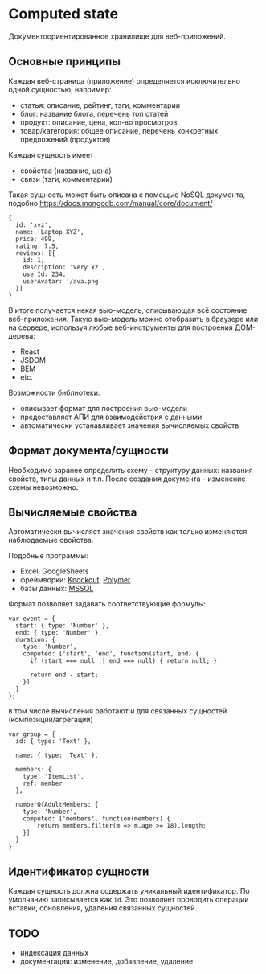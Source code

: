 Computed state
===

Документоориентированное хранилище для веб-приложений.


Основные принципы
---

Каждая веб-страница (приложение) определяется исключительно одной сущностью, например:

- статья: описание, рейтинг, тэги, комментарии
- блог: название блога, перечень топ статей
- продукт: описание, цена, кол-во просмотров
- товар/категория: общее описание, перечень конкретных предложений (продуктов)


Каждая сущность имеет

- свойства (название, цена)
- связи (тэги, комментарии)

Такая сущность может быть описана с помощью NoSQL документа, подобно https://docs.mongodb.com/manual/core/document/

```
{
  id: 'xyz',
  name: 'Laptop XYZ',
  price: 499,
  rating: 7.5,
  reviews: [{
    id: 1,
    description: 'Very xz',
    userId: 234,
    userAvatar: '/ava.png'
  }]
}
```

В итоге получается некая вью-модель, описывающая всё состояние веб-приложения. Такую вью-модель можно отобразить в браузере или на сервере, используя любые веб-инструменты для построения ДОМ-дерева:
- React
- JSDOM
- BEM
- etc.

Возможности библиотеки:

- описывает формат для построения вью-модели
- предоставляет АПИ для взаимодействия с данными
- автоматически устанавливает значения вычисляемых свойств


Формат документа/сущности
---

Необходимо заранее определить схему - структуру данных: названия свойств, типы данных и т.п. После создания документа - изменение схемы невозможно.


Вычисляемые свойства
---

Автоматически вычисляет значения свойств как только изменяются наблюдаемые свойства.

Подобные программы:

- Excel, GoogleSheets
- фреймворки: [Knockout](https://github.com/knockout/knockout/wiki/asynchronous-dependent-observables), [Polymer](https://www.polymer-project.org/1.0/docs/devguide/observers)
- базы данных: [MSSQL](https://msdn.microsoft.com/en-us/library/ms188300.aspx)

Формат позволяет задавать соответствующие формулы:

```
var event = {
  start: { type: 'Number' },
  end: { type: 'Number' },
  duration: {
    type: 'Number',
    computed: ['start', 'end', function(start, end) {
      if (start === null || end === null) { return null; }

      return end - start;
    }]
  }
};
```

в том числе вычисления работают и для связанных сущностей (композиций/агрегаций)

```
var group = {
  id: { type: 'Text' },

  name: { type: 'Text' },

  members: {
    type: 'ItemList',
    ref: member
  },

  numberOfAdultMembers: {
    type: 'Number',
    computed: ['members', function(members) {
        return members.filter(m => m.age >= 18).length;
    }]
  }
}
```


Идентификатор сущности
---

Каждая сущность должна содержать уникальный идентификатор. По умолчанию записывается как `id`.
Это позволяет проводить операции вставки, обновления, удаления связанных сущностей.


TODO
---

- индексация данных
- документация: изменение, добавление, удаление